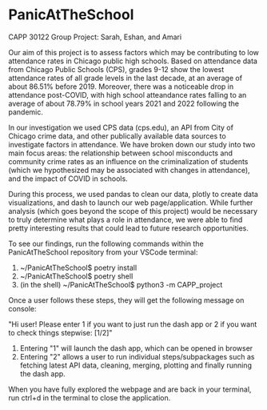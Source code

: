 # PanicAtTheSchool
CAPP 30122 Group Project: 
Sarah, Eshan, and Amari


Our aim of this project is to assess factors which may be contributing to low attendance rates in Chicago public high schools. Based on attendance data from Chicago Public Schools (CPS), grades 9-12 show the lowest attendance rates of all grade levels in the last decade, at an average of about 86.51% before 2019. Moreover, there was a noticeable drop in attendance post-COVID, with high school atteandance rates falling to an average of about 78.79% in school years 2021 and 2022 following the pandemic. 

In our investigation we used CPS data (cps.edu), an API from City of Chicago crime data, and other publically available data sources to investigate factors in attendance. We have broken down our study into two main focus areas: the relationship between school misconducts and community crime rates as an influence on the criminalization of students (which we hypothesized may be associated with changes in attendance), and the impact of COVID in schools. 

During this process, we used pandas to clean our data, plotly to create data visualizations, and dash to launch our web page/application. While further analysis (which goes beyond the scope of this project) would be necessary to truly determine what plays a role in attendance, we were able to find pretty interesting results that could lead to future research opportunities. 

To see our findings, run the following commands within the PanicAtTheSchool repository from your VSCode terminal:

1. ~/PanicAtTheSchool$ poetry install
2. ~/PanicAtTheSchool$ poetry shell
3. (in the shell) ~/PanicAtTheSchool$ python3 -m CAPP_project

Once a user follows these steps, they will get the following message on console:

"Hi user! Please enter 1 if you want to just run the dash app or 2 if you want to check things stepwise: [1/2]"

1. Entering "1" will launch the dash app, which can be opened in browser
2. Entering "2" allows a user to run individual steps/subpackages such as fetching latest API data, cleaning, merging, plotting and finally running the dash app.  

When you have fully explored the webpage and are back in your terminal, run ctrl+d in the terminal to close the application. 